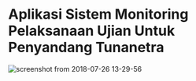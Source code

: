 # Aplikasi Sistem Monitoring Pelaksanaan Ujian Untuk Penyandang Tunanetra
![screenshot from 2018-07-26 13-29-56](https://user-images.githubusercontent.com/9511668/43245365-3ee8e018-90d8-11e8-8786-802139b1be42.png)
